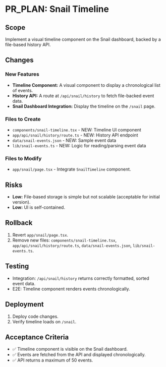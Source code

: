 # PR_PLAN: Snail Timeline

## Scope

Implement a visual timeline component on the Snail dashboard, backed by a file-based history API.

## Changes

### New Features
- **Timeline Component:** A visual component to display a chronological list of events.
- **History API:** A route at `/api/snail/history` to fetch file-backed event data.
- **Snail Dashboard Integration:** Display the timeline on the `/snail` page.

### Files to Create
- `components/snail-timeline.tsx` - NEW: Timeline UI component
- `app/api/snail/history/route.ts` - NEW: History API endpoint
- `data/snail-events.json` - NEW: Sample event data
- `lib/snail-events.ts` - NEW: Logic for reading/parsing event data

### Files to Modify
- `app/snail/page.tsx` - Integrate `SnailTimeline` component.

## Risks

- **Low:** File-based storage is simple but not scalable (acceptable for initial version).
- **Low:** UI is self-contained.

## Rollback

1. Revert `app/snail/page.tsx`.
2. Remove new files: `components/snail-timeline.tsx`, `app/api/snail/history/route.ts`, `data/snail-events.json`, `lib/snail-events.ts`.

## Testing

- Integration: `/api/snail/history` returns correctly formatted, sorted event data.
- E2E: Timeline component renders events chronologically.

## Deployment

1. Deploy code changes.
2. Verify timeline loads on `/snail`.

## Acceptance Criteria

- ✅ Timeline component is visible on the Snail dashboard.
- ✅ Events are fetched from the API and displayed chronologically.
- ✅ API returns a maximum of 50 events.
